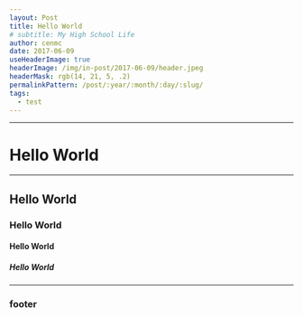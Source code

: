 ```yaml
---
layout: Post
title: Hello World
# subtitle: My High School Life
author: cenmc
date: 2017-06-09
useHeaderImage: true
headerImage: /img/in-post/2017-06-09/header.jpeg
headerMask: rgb(14, 21, 5, .2)
permalinkPattern: /post/:year/:month/:day/:slug/
tags:
  - test
---
```


<!-- 总得有地方来存我当年写的小作文。 -->

<!-- more -->

---

# Hello World

---

## Hello World
### Hello World
#### Hello World
##### Hello World

---

### footer